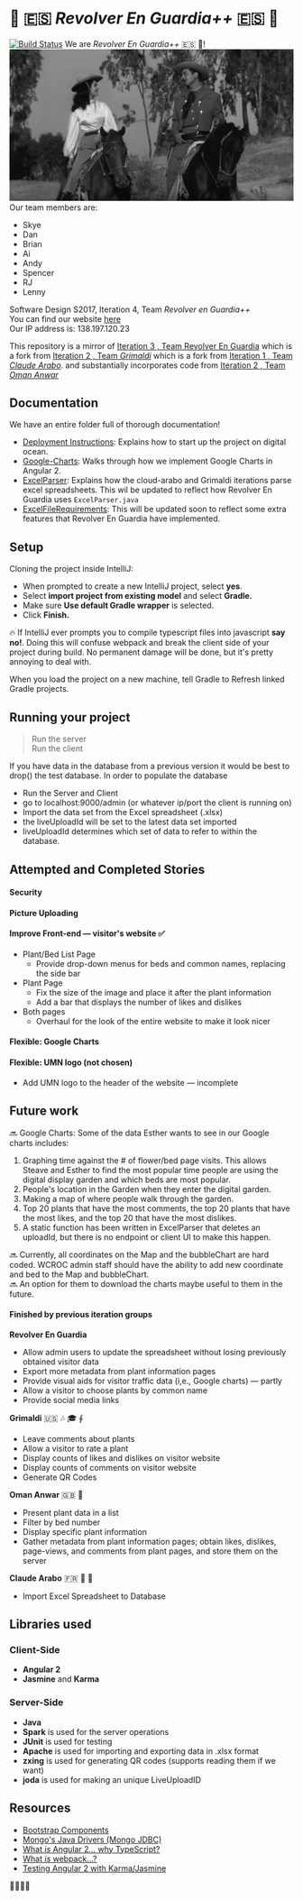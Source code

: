 # :movie_camera: :es: *Revolver En Guardia++* :es: :movie_camera:  
[![Build Status](https://travis-ci.org/UMM-CSci-3601-S17/digital-display-garden-iteration-3-revolverenguardia.svg?branch=master)](https://travis-ci.org/UMM-CSci-3601-S17/digital-display-garden-iteration-3-revolverenguardia)   We are *Revolver En Guardia++* :es: :movie_camera:!  
[![IMAGE ALT TEXT HERE](Documentation/Graphics/RevolverEnGuardia.png)](https://youtu.be/Szy2T0uHCU0)   
Our team members are:
* Skye
* Dan
* Brian
* Ai
* Andy
* Spencer
* RJ
* Lenny

Software Design S2017, Iteration 4, Team _Revolver en Guardia++_  
You can find our website [here](http://revolverenguardia.dungeon.website:2538/)  
Our IP address is: 138.197.120.23

This repository is a mirror of [Iteration 3 , Team  Revolver En Guardia](https://github.com/UMM-CSci-3601-S17/digital-display-garden-iteration-4-revolverenguardia-1)
which is a fork from [Iteration 2 , Team _Grimaldi_](https://github.com/UMM-CSci-3601-S17/digital-display-garden-iteration-2-grimaldi.git)
which is a fork from [Iteration 1 , Team _Claude Arabo_](https://github.com/UMM-CSci-3601-S17/digital-display-garden-iteration-1-claudearabo).
and substantially incorporates code from [Iteration 2 , Team _Oman Anwar_](https://github.com/UMM-CSci-3601-S17/digital-display-garden-iteration-2-omaranwar.git)


## Documentation  
We have an entire folder full of thorough documentation!
* [Deployment Instructions](/Documentation/DEPLOY.MD): Explains how to start up the project on digital ocean.  
* [Google-Charts](/Documentation/Google-Charts.md): Walks through how we implement Google Charts in Angular 2.  
* [ExcelParser](/Documentation/ExcelParser.md): Explains how the cloud-arabo and Grimaldi iterations parse excel spreadsheets. This wil be updated to reflect how Revolver En Guardia uses `ExcelParser.java`  
* [ExcelFileRequirements](/Documentation/ExcelFileRequirements.md): This will be updated soon to reflect some extra features that Revolver En Guardia have implemented.

## Setup

Cloning the project inside IntelliJ:

- When prompted to create a new IntelliJ project, select **yes**.
- Select **import project from existing model** and select **Gradle.**
- Make sure **Use default Gradle wrapper** is selected.
- Click **Finish.**

:fire: If IntelliJ ever prompts you to compile typescript files into
javascript **say no!**. Doing this will confuse webpack and break the client
side of your project during build. No permanent damage will be done, but it's
pretty annoying to deal with.

When you load the project on a new machine, tell Gradle to Refresh linked Gradle projects.

## Running your project
> Run the server  
> Run the client  

If you have data in the database from a previous version it would be
best to drop() the test database. In order to populate the database
* Run the Server and Client
* go to localhost:9000/admin (or whatever ip/port the client is running on)
* Import the data set from the Excel spreadsheet (.xlsx)
* the liveUploadId will be set to the latest data set imported
* liveUploadId determines which set of data to refer to within the database.

## Attempted and Completed Stories

#### Security

#### Picture Uploading

#### Improve Front-end &mdash; visitor's website :white_check_mark:
* Plant/Bed List Page
    * Provide drop-down menus for beds and common names, replacing the side bar
* Plant Page
    * Fix the size of the image and place it after the plant information
    * Add a bar that displays the number of likes and dislikes
* Both pages
    * Overhaul for the look of the entire website to make it look nicer

#### Flexible: Google Charts

#### Flexible: UMN logo (not chosen)
* Add UMN logo to the header of the website &mdash; incomplete

## Future work  
:soon: Google Charts: Some of the data Esther wants to see in our Google charts includes:  
1. Graphing time against the # of flower/bed page visits. This allows Steave and Esther to find the most popular time people are using the digital display garden and which beds are most popular.  
2. People's location in the Garden when they enter the digital garden.  
3. Making a map of where people walk through the garden.   
4. Top 20 plants that have the most comments, the top 20 plants that have the most likes, and the top 20 that have the most dislikes.  
5. A static function has been written in ExcelParser that deletes an uploadId, but there is no endpoint or client UI to make this happen.

:soon: Currently, all coordinates on the Map and the bubbleChart are hard coded. WCROC admin staff should have the ability to add new coordinate and bed to the Map and bubbleChart.   
:soon: An option for them to download the charts maybe useful to them in the future.


#### Finished by previous iteration groups
**Revolver En Guardia**
* Allow admin users to update the spreadsheet without losing previously obtained visitor data
* Export more metadata from plant information pages 
* Provide visual aids for visitor traffic data (i,e., Google charts) &mdash; partly
* Allow a visitor to choose plants by common name
* Provide social media links

**Grimaldi** :us: :notes: :mortar_board: ∮
* Leave comments about plants
* Allow a visitor to rate a plant
* Display counts of likes and dislikes on visitor website
* Display counts of comments on visitor website
* Generate QR Codes

**Oman Anwar** :gb: 🏏
* Present plant data in a list
* Filter by bed number
* Display specific plant information
* Gather metadata from plant information pages; obtain likes, dislikes, page-views, and comments from plant pages, and store them on the server

**Claude Arabo** :fr: 🤺 🥈
* Import Excel Spreadsheet to Database

## Libraries used
### Client-Side
* **Angular 2**
* **Jasmine** and **Karma**

### Server-Side
* **Java**
* **Spark** is used for the server operations
* **JUnit** is used for testing
* **Apache** is used for importing and exporting data in .xlsx format
* **zxing** is used for generating QR codes (supports reading them if we want)
* **joda** is used for making an unique LiveUploadID

## Resources

- [Bootstrap Components][bootstrap]
- [Mongo's Java Drivers (Mongo JDBC)][mongo-jdbc]
- [What _is_ Angular 2... why TypeScript?][angular-2]
- [What _is_ webpack...?][whats-webpack]
- [Testing Angular 2 with Karma/Jasmine][angular2-karma-jasmine]

[angular-2]: https://www.infoq.com/articles/Angular2-TypeScript-High-Level-Overview
[angular2-karma-jasmine]: http://twofuckingdevelopers.com/2016/01/testing-angular-2-with-karma-and-jasmine/
[labtasks]: LABTASKS.md
[travis]: https://travis-ci.org/
[whats-webpack]: https://webpack.github.io/docs/what-is-webpack.html
[bootstrap]: https://getbootstrap.com/components/
[mongo-jdbc]: https://docs.mongodb.com/ecosystem/drivers/java/  

:octopus::fork_and_knife::rice::sushi:
